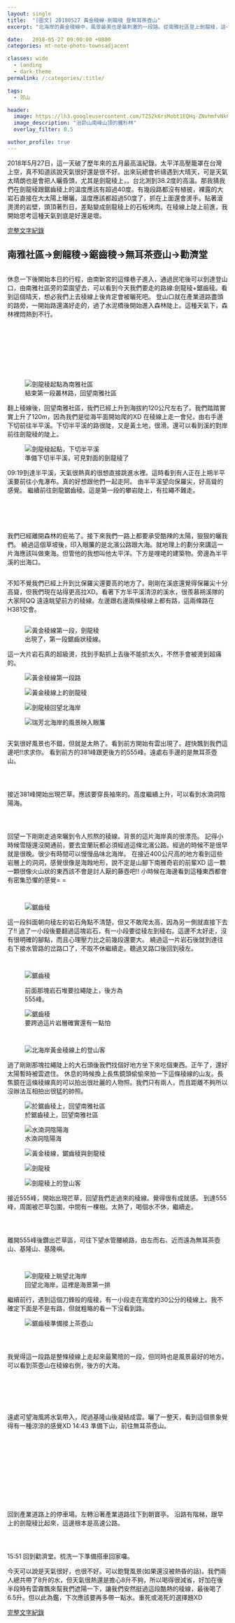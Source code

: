 ```yaml
---
layout: single
title:  "[圖文] 20180527 黃金稜線-劍龍稜 登無耳茶壺山"
excerpt: "北海岸的黃金稜線中，風景最美也是最刺激的一段路。從南雅社區登上劍龍稜，這一段稜線是由岩壁瘦稜所組成。風景非常棒，但頂著大太陽爬這條稜線要帶足飲用水。"

date:   2018-05-27 09:00:00 +0800
categories: mt-note-photo-townsadjacent

classes: wide
  - landing
  - dark-theme
permalink: /:categories/:title/

tags:
  - 郊山

header:
  image: https://lh3.googleusercontent.com/TZ52k6rsMobt1EQHq-ZNvhmfvNkCkcPrLXRRh8wADLxhYtnhiPUb-Y2WQ6x5t6HhZacn1Brf6sY1eivkTDo=w3000-h920-c
  image_description: "治茆山南峰山頂的鐵杉林"
  overlay_filter: 0.5

author_profile: true
---
```


2018年5月27日，這一天破了歷年來的五月最高溫紀錄。太平洋高壓籠罩在台灣上空，真不知道該說天氣很好還是很不好。出來玩總會祈禱遇到大晴天，可是天氣太晴朗也是會把人曬昏頭，尤其是劍龍稜上，。台北測到38.2度的高溫。那我猜我們在劍龍稜跟鋸齒稜上的溫度應該有超過40度。有幾段路都沒有植披，裸露的大岩石直接在大太陽上曝曬，溫度應該都超過50度了，抓在上面還會燙手。貼著滾燙燙的岩壁，頭頂著烈日，差點變成劍龍稜上的石板烤肉。在稜線上陡上前進，我開始思考這種天氣到底是好還是壞。

<a href="/mt-note-literal/JainLong/" class="btn btn--primary">完整文字紀錄</a>

## 南雅社區->劍龍稜->鋸齒稜->無耳茶壺山->勸濟堂

<figure class="align-center">
  <img src="https://2.bp.blogspot.com/-7hNJA0n6Ggs/WwuoY_VcgLI/AAAAAAAA2hM/daO1VKO4HKcxFj4fuVm3K6WWuEV_NIHpQCKgBGAs/s1600/_MG_7135.JPG" alt="">
  <figcaption> </figcaption>
</figure> 

休息一下後開始本日的行程，由南新宮的這條巷子進入，通過民宅後可以到達登山口，由南雅社區旁的菜園望去，可以看到今天我們要走的路線:劍龍稜+鋸齒稜。看到這個晴天，想必我們上去稜線上後肯定會被曬死吧。
登山口就在產業道路盡頭的路旁，一開始路還滿好走的，過了水泥橋後開始進入森林陡上。這種天氣下，森林裡悶熱到不行。

<figure style="width: 45% " class="align-left">
  <img src="https://3.bp.blogspot.com/-KNHcykel83c/WwuoMNowpYI/AAAAAAAA2hE/FvSkCr4fRp4xkD0oESzo56acHYuVqqDcgCKgBGAs/s1600/_MG_7124.JPG" alt="">
  <figcaption> </figcaption>
</figure> 

<figure style="width: 45%" class="align-right">
  <img src="https://3.bp.blogspot.com/-Mvk4JFZIR38/WwuoUgzUhfI/AAAAAAAA2hI/wBDQwiGIRrgAYnjQHyIShs9i2cVfRk3mgCKgBGAs/s1600/_MG_7126.JPG" alt="">
  <figcaption> </figcaption>
</figure> 


<figure class="align-center">
  <img src="https://4.bp.blogspot.com/-vM_cUYupPH0/WwupLxVuJHI/AAAAAAAA2hk/y09AzOSOAWgP97KUiHeTZ3SfQk1G43PaQCKgBGAs/s1600/_MG_7138.JPG" alt="">
  <figcaption> </figcaption>
</figure> 


<figure style="width: 45% " class="align-left">
  <img src="https://3.bp.blogspot.com/-a1BGILKbDcw/Wwur1eajUsI/AAAAAAAA2iE/rrDEzzF7urkZoTbWVg4-uXKLDWR_-gE-ACLcBGAs/s1600/_MG_7139.JPG" alt="">
  <figcaption> </figcaption>
</figure> 

<figure style="width: 45%" class="align-right">
  <img src="https://1.bp.blogspot.com/-RNyArXhcyA4/Wwur1FM4ykI/AAAAAAAA2iA/iLV9l_qlbQERoEzLro-hDFJWl7enatt5QCLcBGAs/s1600/_MG_7140.JPG" alt="">
  <figcaption> </figcaption>
</figure> 

<figure style="width: 45% " class="align-left">
  <img src="https://4.bp.blogspot.com/-6zYeN5jqR4Y/Wwur1IpUpyI/AAAAAAAA2h8/xLOoqCjCgyUzUeJ1Hdzyzy73rLDUanCbwCLcBGAs/s1600/_MG_7142.JPG" alt="">
  <figcaption> </figcaption>
</figure> 

<figure style="width: 45%" class="align-right">
  <img src="https://2.bp.blogspot.com/-lJ4D495yi0E/Wwur16IBOJI/AAAAAAAA2iM/nRcyuVhY2HgcWr_EELAAbT2VJxDBrUR_gCLcBGAs/s1600/_MG_7143.JPG" alt="">
  <figcaption> </figcaption>
</figure> 

<figure style="width: 45% " class="align-left">
  <img src="" alt="">
  <figcaption> </figcaption>
</figure> 

<figure style="width: 45%" class="align-right">
  <img src="" alt="">
  <figcaption> </figcaption>
</figure> 

<figure class="align-center">
  <img src="https://2.bp.blogspot.com/-kIrWGk23q7Y/Wwur11su1PI/AAAAAAAA2iI/do3WZMTtf8UzFgxj3lXJetqWC9GpUB7ngCLcBGAs/s1600/_MG_7146.JPG" alt="劍龍稜起點為南雅社區">
  <figcaption> 結束第一段叢林路，回望南雅社區 </figcaption>
</figure> 

翻上稜線後，回望南雅社區，我們已經上升到海拔約120公尺左右了。我們踏踏實實上升了120m，因為我們是從海平面開始爬的XD 
在稜線上走一會兒，由右手邊下切前往半平溪。下切半平溪的路很陡，又是黃土地，很滑。還可以看到溪的對岸前往劍龍稜的陡上。

<figure class="align-center">
  <img src="https://2.bp.blogspot.com/-28fyVlNbVMk/Wwus4W6vIbI/AAAAAAAA2io/ZArnNO2QzRc_mO3ZgQDRa_oDAGryaQUngCLcBGAs/s1600/_MG_7151.JPG" alt="劍龍稜起點，下切半平溪">
  <figcaption> 準備下切半平溪，可見對面的劍龍稜了 </figcaption>
</figure> 

09:19到達半平溪，天氣很熱真的很想直接跳進水裡。這時看到有人正在上朔半平溪要前往小鬼瀑布。真的好想跟他們一起走阿。
由半平溪望向保羅尖，好高聳的感覺。
繼續前往劍龍鋸齒稜。這是第一段的攀岩陡上，有拉繩不難走。

<figure style="width: 45% " class="align-left">
  <img src="https://3.bp.blogspot.com/-I_ENoYyHd9w/Wwus5EiEpzI/AAAAAAAA2is/kXoABiirgAEy4Ll5OWDfAosMTcLWD49WgCLcBGAs/s1600/_MG_7156.JPG" alt="">
  <figcaption> </figcaption>
</figure> 

<figure style="width: 45%" class="align-right">
  <img src="https://3.bp.blogspot.com/-yNGWpvcPp2Q/Wwus5nCTFmI/AAAAAAAA2iw/kjDeFQSQTiAAWO9H8Z3HvRL58pK3I4LtgCLcBGAs/s1600/_MG_7158.JPG" alt="">
  <figcaption> </figcaption>
</figure> 

<figure style="width: 45% " class="align-left">
  <img src="https://4.bp.blogspot.com/-6-SqG5UiIn0/Wwus5nn4tuI/AAAAAAAA2i0/XF93Do-cV5AGKuu0e662n4sgEoYhvhblACLcBGAs/s1600/_MG_7160.JPG" alt="">
  <figcaption> </figcaption>
</figure> 

<figure style="width: 45%" class="align-right">
  <img src="https://2.bp.blogspot.com/-HDQBHKV9kQA/Wwus52RbZMI/AAAAAAAA2i4/7dvhXWvi43UI8Ubn33Vn6M6nosQnprlQwCLcBGAs/s1600/_MG_7161.JPG" alt="">
  <figcaption> </figcaption>
</figure> 


<figure class="align-center">
  <img src="https://2.bp.blogspot.com/-nSo3Aa6p2pI/Wwus6l_UYRI/AAAAAAAA2i8/MwddmK094-EnCARa7TjVufhF_caYlI6FACLcBGAs/s1600/_MG_7165.JPG" alt="">
  <figcaption> </figcaption>
</figure> 

我們已經離開森林的庇祐了。接下來我們一路上都要承受酷辣的太陽，狠狠的曬我們。
繞過這個草坡後，印入眼簾的是北濱公路跟大海。就地理上的劃分來講這一片海應該叫做東海。但管他的我想叫他太平洋。下方是哩咾的建築物。旁邊為半平溪的出海口。

<figure class="align-center">
  <img src="https://2.bp.blogspot.com/-K6nQm2P9Zb8/WwuvVZT4MjI/AAAAAAAA2kI/HzlotNOrZAQCS2h7o3Q-YcYEfeONkiGagCLcBGAs/s1600/_MG_7170.JPG" alt="">
  <figcaption> </figcaption>
</figure> 

不知不覺我們已經上升到比保羅尖還要高的地方了。剛剛在溪底還覺得保羅尖十分高聳，但我們現在站得更高拉XD。看著下方半平溪清涼的溪水，很羨慕朔溪隊的大家阿QQ
遠遠眺望前方的稜線。左邊跟右邊兩條稜線上都有路，這兩條路在H381交會。

<figure class="align-center">
  <img src="https://2.bp.blogspot.com/-kG1PzjtbVgY/WwuuH_LTlaI/AAAAAAAA2js/l3hAnHhjz-k4xBPtSsSOuXrq6OultmaRQCLcBGAs/s1600/_MG_7180.JPG" alt="">
  <figcaption> </figcaption>
</figure> 

<figure class="align-center">
  <img src="https://2.bp.blogspot.com/-b3Zl3hIKIAk/WwuwOCwTt3I/AAAAAAAA2kU/UTgI20tWH1w04VXQ-FXeWR-Yatp4i5REgCLcBGAs/s1600/_MG_7178.JPG" alt="黃金稜線第一段，劍龍稜">
  <figcaption> 出現了，第一段鋸齒狀稜線。 </figcaption>
</figure> 

這一大片岩石真的超級燙，找到手點抓上去後不能抓太久，不然手會被燙到超痛的。

<figure style="width: 45% " class="align-left">
  <img src="https://1.bp.blogspot.com/-836zm4qN6X0/Wwuww1a6ALI/AAAAAAAA2kc/kFZmZdWeoYEh24shnEMEuPkHaRjgWC6wgCLcBGAs/s1600/_MG_7191.JPG" alt="黃金稜線第一段路">
  <figcaption> </figcaption>
</figure> 

<figure style="width: 45%" class="align-right">
  <img src="https://4.bp.blogspot.com/--LtW0-_M27g/WwuuIp-ai2I/AAAAAAAA2j0/TdhKFqS1ieEJLMnymxdpAIqzPbfhPD8FwCLcBGAs/s1600/_MG_7197.JPG" alt="黃金稜線上的劍龍稜">
  <figcaption> </figcaption>
</figure> 

<figure style="width: 45% " class="align-left">
  <img src="https://3.bp.blogspot.com/-G2_TFei7Wzs/WwuxFQVkxqI/AAAAAAAA2ks/8GzVMXRLEGsbWCE8N_Tz2cv63lcH9SghwCLcBGAs/s1600/_MG_7202.JPG" alt="劍龍稜回望北海岸">
  <figcaption> </figcaption>
</figure> 

<figure style="width: 45%" class="align-right">
  <img src="https://2.bp.blogspot.com/-3NSuSTswcUg/WwuxE0RueXI/AAAAAAAA2ko/2sNi2IGhqOAV1AFBfkELHA_nqUfy6lcfgCLcBGAs/s1600/_MG_7203.JPG" alt="瑞芳北海岸的風景映入眼簾">
  <figcaption> </figcaption>
</figure> 

<figure class="align-center">
  <img src="https://4.bp.blogspot.com/-TFbbRenWebQ/WwuxFW11lRI/AAAAAAAA2kw/zvnhMCy_pYYLjx7BsIw_9kiVg3oCskqBACLcBGAs/s1600/_MG_7204.JPG" alt="">
  <figcaption> </figcaption>
</figure> 

天氣很好風景也不錯，但就是太熱了。看到前方開始有雲出現了。趕快飄到我們這邊吧!!求求你。
看到前方的381峰跟更後方的555峰。遠處右手邊的是無耳茶壺山。

<figure style="width: 45% " class="align-left">
  <img src="https://1.bp.blogspot.com/-_bnUasQexhk/WwuxF8ydqfI/AAAAAAAA2k0/pIUnWiLtl0QCVBHW94mzJ0NYKikTmkWxACLcBGAs/s1600/_MG_7209.JPG" alt="">
  <figcaption> </figcaption>
</figure> 

<figure style="width: 45%" class="align-right">
  <img src="https://2.bp.blogspot.com/-YrYTZ-VHa-g/Wwuxz7Q6_9I/AAAAAAAA2lM/Nni_u7egt4cVYLK9MXON8oiks3uBwNK_wCLcBGAs/s1600/_MG_7219.JPG" alt="">
  <figcaption> </figcaption>
</figure> 

<figure class="align-center">
  <img src="https://4.bp.blogspot.com/-aw7uA3Yvje0/Wwuxz-YogyI/AAAAAAAA2lQ/ThhfLAxX1hso9TCgfZVgFnUPBszgC5cEACLcBGAs/s1600/_MG_7223.JPG" alt="">
  <figcaption> </figcaption>
</figure> 

接近381峰開始出現芒草。應該要穿長袖來的。高度繼續上升，可以看到水湳洞陰陽海。

<figure style="width: 45% " class="align-left">
  <img src="https://3.bp.blogspot.com/-uRV25yHfRMY/Wwuxz1Xe_CI/AAAAAAAA2lI/R5zBiC9-6iYpPvtmdvtr7ZjEcG5_LYEfwCLcBGAs/s1600/_MG_7225.JPG" alt="">
  <figcaption> </figcaption>
</figure> 

<figure style="width: 45%" class="align-right">
  <img src="https://2.bp.blogspot.com/-EXN4Jei8_uo/WwuyybCSxzI/AAAAAAAA2lo/4u3bNlHB50EWjMWrjqp13P2AS7dR8brxwCLcBGAs/s1600/_MG_7228.JPG" alt="">
  <figcaption> </figcaption>
</figure> 

<figure class="align-center">
  <img src="https://4.bp.blogspot.com/-MUuLiEe01bY/Wwuyyf1r6MI/AAAAAAAA2lk/rfAFbmtPrAAwR4JFJg-C-w6mQKBykcpHACLcBGAs/s1600/_MG_7232.JPG" alt="">
  <figcaption> </figcaption>
</figure> 

回望一下剛剛走過來曬到令人煎熬的稜線。背景的這片海岸真的很漂亮。
記得小時候雪隧還沒開通前，要去宜蘭玩都必須經過這條北濱公路。經過的時候不是很早就是很晚。很少有時間可以慢慢品味北海岸。
在接近400公尺高的地方看到這些岩層上的洞洞，感覺很像是海蝕地形，說不定是山腳下南雅奇岩的前輩XD
這一顆一顆很像火山狀的東西該不會是討人厭的藤壺吧!!
小時候在海邊看到這種東西都會有密集恐懼的感覺= =

<figure style="width: 45% " class="align-left">
  <img src="https://3.bp.blogspot.com/-I1eEdGqm-zo/WwuyyQS4TlI/AAAAAAAA2ls/d6spQEsZH3UHceD4__AgBjBz2xqiVhZuQCLcBGAs/s1600/_MG_7244.JPG" alt="">
  <figcaption> </figcaption>
</figure> 

<figure style="width: 45%" class="align-right">
  <img src="https://4.bp.blogspot.com/-xTJndrCfXds/Wwuyy5Do5kI/AAAAAAAA2lw/VZq3f6tKzj02JJ-ZcPlG8CwM_GmQRpfNQCLcBGAs/s1600/_MG_7246.JPG" alt="">
  <figcaption> </figcaption>
</figure> 

<figure class="align-center">
  <img src="https://3.bp.blogspot.com/-YHcOYbh8Kjk/WwuyzEU0lWI/AAAAAAAA2l0/uJNqLsxeYfsIcYVHKvNGfEoAmHkdqZwkgCLcBGAs/s1600/_MG_7268.JPG" alt="鋸齒稜">
  <figcaption> </figcaption>
</figure> 

這一段斜面朝向稜左的岩石角點不清楚，但又不敢爬太高，因為另一側就直接下去了!!
過了一小段後要翻過這塊岩石，有一小段要從稜左到稜右。這邊不太好走，沒有很明確的腳點，而且心理壓力比之前幾段還要大。
繞過這一片岩石後就到達往右下接水管路的岔路口了，不取不休繼續走。聽過叉路口後回到稜左。

<figure style="width: 45% " class="align-left">
  <img src="https://2.bp.blogspot.com/-w9iiTkFnkQ0/WwvBl2lCX_I/AAAAAAAA2mM/FZW23MF8BrgN9fMOirO_oQCi1vyP6yGWACLcBGAs/s1600/_MG_7270.JPG" alt="">
  <figcaption> </figcaption>
</figure> 

<figure style="width: 45%" class="align-right">
  <img src="https://1.bp.blogspot.com/-tvanJ7XtxwE/WwvBly8C1FI/AAAAAAAA2mU/OQwzRw2HhH40uB4mkX8kIH_EpgwVAePsgCLcBGAs/s1600/_MG_7274.JPG" alt="">
  <figcaption> </figcaption>
</figure> 

<figure class="align-center">
  <img src="https://1.bp.blogspot.com/-BWkcFEHPBMg/WwvBlygrU5I/AAAAAAAA2mQ/JXM1vgjV0uUdDorBWbd74foCuQeMxTlowCLcBGAs/s1600/_MG_7276.JPG" alt="鋸齒稜">
  <figcaption> </figcaption>
</figure> 

<figure style="width: 45% " class="align-left">
  <img src="https://1.bp.blogspot.com/-rFpGTCruUIA/WwvCRJbSjAI/AAAAAAAA2ms/DOLJgh2nuXQpWsdrXWPrarVgYMRgi9NgQCLcBGAs/s1600/_MG_7279.JPG" alt="">
  <figcaption> 前面那塊岩石堆要拉繩陡上，後方為555峰。 </figcaption>
</figure> 

<figure style="width: 45%" class="align-right">
  <img src="https://3.bp.blogspot.com/-kxhcmTIWvzs/WwvCRI_fhAI/AAAAAAAA2mo/xXTogssnf00W1awopwExyM7tXxOMXrggACLcBGAs/s1600/_MG_7280.JPG" alt="鋸齒稜">
  <figcaption> 要跨過這片岩層確實還有一點怕 </figcaption>
</figure> 

<figure style="width: 45% " class="align-left">
  <img src="https://3.bp.blogspot.com/-4uzJVkzxKgw/WwvCRNi0DjI/AAAAAAAA2mw/GXhK6yDqdn868dA_QQ5jFwqfgQTtdmfGACLcBGAs/s1600/_MG_7284.JPG" alt="">
  <figcaption> </figcaption>
</figure> 

<figure style="width: 45%" class="align-right">
  <img src="https://2.bp.blogspot.com/-Bm9vpuMTqNU/WwvDPdlBgjI/AAAAAAAA2nM/mpqQMkpJjK8SmuIf6LKW0jOcygzfv7FCQCLcBGAs/s1600/_MG_7285.JPG" alt="">
  <figcaption> </figcaption>
</figure> 

<figure class="align-center">
  <img src="https://4.bp.blogspot.com/-U2qoQra2hVg/WwvDRbTw2II/AAAAAAAA2ns/yDcf_lCjtaMm4oXz5b_usi_ekZiiQJ2EgCLcBGAs/s1600/_MG_7316.JPG" alt="北海岸黃金稜線上的登山客">
  <figcaption> </figcaption>
</figure> 

過了剛剛那塊拉繩陡上的大石頭後我們找個好地方坐下來吃個東西。正午了，還好太陽暫時被雲遮住。
休息的時候換上長焦鏡頭偷偷來拍一下這條稜線的山友。長焦鏡在這條稜線真的可以拍出很壯麗的人物照。我們只有兩人，而且距離不夠所以沒辦法互相拍出很猛的帥照。

<figure class="align-center">
  <img src="https://3.bp.blogspot.com/-tVru82tSSCs/WwvDQh9i41I/AAAAAAAA2nc/AFYtZ4RI2q4XL_uHluEtlL6flA2xJFrSQCLcBGAs/s1600/_MG_7299.JPG" alt="於鋸齒稜上，回望南雅社區">
  <figcaption> 於鋸齒稜上，回望南雅社區 </figcaption>
</figure> 

<figure class="align-center">
  <img src="https://3.bp.blogspot.com/-Js1CYO_gFY0/WwvDRcA7AoI/AAAAAAAA2no/ffKs3wQpr_s2VG2GwtTcGTzT1vuOyB_3QCLcBGAs/s1600/_MG_7310.JPG" alt="水湳洞陰陽海">
  <figcaption> 水湳洞陰陽海 </figcaption>
</figure> 

<figure style="width: 45% " class="align-left">
  <img src="https://4.bp.blogspot.com/-zcJq8jnYt3g/WwvDQP0tXdI/AAAAAAAA2nU/Oy93uPD9yFceRJBK4LXTKuiCUISidMf3ACLcBGAs/s1600/_MG_7293.JPG" alt="黃金稜線，鋸齒稜與劍龍稜">
  <figcaption> </figcaption>
</figure> 

<figure style="width: 45%" class="align-right">
  <img src="https://2.bp.blogspot.com/-LDRaVAmKPtA/WwvDQRfgWgI/AAAAAAAA2nY/XmujaNmhLLQxktofHcLJx7KRg74tOyhHQCLcBGAs/s1600/_MG_7294.JPG" alt="劍龍稜">
  <figcaption> </figcaption>
</figure> 

<figure class="align-center">
  <img src="https://4.bp.blogspot.com/-EE60B6RD_wI/WwvDSOrX9BI/AAAAAAAA2nw/ob9IRA3TPU0htPusJIEy825iAkY5LqfuACLcBGAs/s1600/_MG_7317.JPG" alt="劍龍稜上的登山客">
  <figcaption>  </figcaption>
</figure>

接近555峰，開始出現芒草，回望我們走過來的稜線。覺得很有成就感。
到達555峰，周圍被芒草包圍，中間有一棵樹。太熱了，喝個水不休，繼續走。


<figure style="width: 45% " class="align-left">
  <img src="https://2.bp.blogspot.com/-xBOFJN5N0Vw/WwvFD3vWqiI/AAAAAAAA2og/WXpncbob1EYZW11gCEe6EdLH-pFpinzvwCLcBGAs/s1600/_MG_7338.JPG" alt="">
  <figcaption> </figcaption>
</figure> 

<figure style="width: 45%" class="align-right">
  <img src="https://2.bp.blogspot.com/-k4YX8AHoXFM/WwvFEU53wnI/AAAAAAAA2ok/j3MzHzIZarkr6TS5FMh9MyTDWKhYbC9xQCLcBGAs/s1600/_MG_7340.JPG" alt="">
  <figcaption> </figcaption>
</figure>

<figure class="align-center">
  <img src="https://1.bp.blogspot.com/-_31mWcv8T0Q/WwvFEdSHY0I/AAAAAAAA2oo/H3yKmFdbNhMGpIUUsvMqGfvTU6QaIChsACLcBGAs/s1600/_MG_7342.JPG" alt="">
  <figcaption> </figcaption>
</figure> 

離開555峰後鑽出芒草區，可往下望水管腰繞路，由左而右、近而遠為無耳茶壺山、基隆山、基隆嶼。

<figure style="width: 45% " class="align-left">
  <img src="https://2.bp.blogspot.com/-gpDgzoBLJZM/WwvJ94LtK0I/AAAAAAAA2o8/MMoHeqg7Lzc7qDTS1Iq1uZn0aClNsaozgCLcBGAs/s1600/_MG_7351.JPG" alt="">
  <figcaption> </figcaption>
</figure> 

<figure style="width: 45%" class="align-right">
  <img src="https://2.bp.blogspot.com/-7zGrUDiY2As/WwvJ-E0ub4I/AAAAAAAA2pE/WwdRqGM2EaMphyBJogRwVNWyuRTHNxMcgCLcBGAs/s1600/_MG_7353.JPG" alt="">
  <figcaption> </figcaption>
</figure>

<figure class="align-center">
  <img src="https://2.bp.blogspot.com/-R573mjrBHrY/WwvJ_TVpP0I/AAAAAAAA2pM/xv3aHAkuLYQtfPmdoOq2V7e3m7FYThbxgCLcBGAs/s1600/_MG_7391.JPG" alt="劍龍稜上眺望北海岸">
  <figcaption> 回望北海岸，這裡是海景第一排 </figcaption>
</figure> 

繼續前行，遇到這個刀鋒般的瘦稜，有一小段走在寬度約30公分的稜線上。我不確定下面是不是有路，但就粗略的看一下沒看到路。

<figure class="align-center">
  <img src="https://4.bp.blogspot.com/-fbBsvsUCWzU/WwvKAoPJ6NI/AAAAAAAA2pg/GXSdX0n6ojk8BZZlb6rJddDaBRYhtIgHQCLcBGAs/s1600/_MG_7476.JPG" alt="鋸齒稜準備接上茶壺山">
  <figcaption> </figcaption>
</figure> 

<figure style="width: 45% " class="align-left">
  <img src="https://4.bp.blogspot.com/-DJJgA4gtlp4/WwvKAxh_9BI/AAAAAAAA2pk/4FsiUCRTiG8Ik5g4MIhG4tMr1OIKLOuLQCLcBGAs/s1600/_MG_7478.JPG" alt="">
  <figcaption> </figcaption>
</figure> 

<figure style="width: 45%" class="align-right">
  <img src="https://1.bp.blogspot.com/-NoePqsXGXoU/WwvKBDLpiTI/AAAAAAAA2po/FbYDmM5QHm0lOgT0QFXva3cydXxIwKK_ACLcBGAs/s1600/_MG_7484.JPG" alt="">
  <figcaption> </figcaption>
</figure>

<figure class="align-center">
  <img src="https://2.bp.blogspot.com/-LbZMuAUrfnQ/WwvKBEfvcWI/AAAAAAAA2ps/xurFJbq5cU8mLBzM7RqWVQUvZG8X5EW1ACLcBGAs/s1600/_MG_7486.JPG" alt="">
  <figcaption>  </figcaption>
</figure> 

我覺得這一段路是整條稜線上走起來最驚險的一段，但同時也是風景最好的地方。可以看到茶壺山在稜線右側，後方的大海。

<figure style="width: 45% " class="align-left">
  <img src="https://1.bp.blogspot.com/-bNxWJXLalGk/WwvKBncxehI/AAAAAAAA2pw/Rinc6ju9ZugiROY5Aruh0wsDl_w5l2i9QCLcBGAs/s1600/_MG_7490.JPG" alt="">
  <figcaption> </figcaption>
</figure> 

<figure style="width: 45%" class="align-right">
  <img src="https://1.bp.blogspot.com/-q4w67GqBgmw/WwvKBrIuwRI/AAAAAAAA2p0/Ry051R_Z9VwjIcWz_Oq6aoBoolEjRXPCwCLcBGAs/s1600/_MG_7493.JPG" alt="">
  <figcaption> </figcaption>
</figure>

<figure class="align-center">
  <img src="https://3.bp.blogspot.com/--3TUWa5NcOY/WwvNER2BsNI/AAAAAAAA2qs/DZ7bh_-tCx0uXzpUCfmBb6Sg3PdfAMMpgCLcBGAs/s1600/_MG_7517.JPG" alt="">
  <figcaption> </figcaption>
</figure> 

<figure style="width: 45% " class="align-left">
  <img src="https://1.bp.blogspot.com/-Ln_NE5gjAQY/WwvNEeHZ7QI/AAAAAAAA2qw/tcFOB_XDbls25zuwvDKIGUgi71P0B-R0wCLcBGAs/s1600/_MG_7519.JPG" alt="">
  <figcaption> </figcaption>
</figure> 

<figure style="width: 45%" class="align-right">
  <img src="https://3.bp.blogspot.com/-HU4xD_p54wg/WwvNFC0wyrI/AAAAAAAA2q4/CVwVgX14xnEcetYfUQHiS1MJyhwsVFX2gCLcBGAs/s1600/_MG_7525.JPG" alt="">
  <figcaption> </figcaption>
</figure>

<figure class="align-center">
  <img src="https://2.bp.blogspot.com/-eod8AP4U71s/WwvNFI8aFTI/AAAAAAAA2q8/XRQ69Z8m_Y4Eu-PWApm3B5BDrNdtMPJAACLcBGAs/s1600/_MG_7534.JPG" alt="">
  <figcaption> </figcaption>
</figure> 

遠處可望海風將水氣帶入，爬過基隆山後凝結成雲。曬了一整天，看到這個景象覺得有一種涼涼的感覺XD
14:43 準備下山，前往無耳茶壺山。

<figure style="width: 45% " class="align-left">
  <img src="https://1.bp.blogspot.com/-rB74TxsqAHg/WwvOV0F2huI/AAAAAAAA2rQ/C6GA3Pufacg876ndfHSi10sGxX8GoOntACLcBGAs/s1600/_MG_7537.JPG" alt="">
  <figcaption> </figcaption>
</figure> 

<figure style="width: 45%" class="align-right">
  <img src="https://1.bp.blogspot.com/-I_HzMAEhAFI/WwvOWNtOheI/AAAAAAAA2rY/D5PWf_aVvkkofrn7H-Udeff1fGD03R_UwCLcBGAs/s1600/_MG_7538.JPG" alt="">
  <figcaption> </figcaption>
</figure>

<figure style="width: 45% " class="align-left">
  <img src="https://3.bp.blogspot.com/-nHZrHGvpd1I/WwvOWIg2nhI/AAAAAAAA2rU/ADoNJi9PCEYvT1Cd3XU2lSRRxO-HGOyAwCLcBGAs/s1600/_MG_7541.JPG" alt="">
  <figcaption> </figcaption>
</figure> 

<figure style="width: 45%" class="align-right">
  <img src="https://3.bp.blogspot.com/-Jrr8_Rjkxbs/WwvOWw-FD1I/AAAAAAAA2rc/LeBo5y-bi0wCDgViQUBgF1d0TBLeL8gggCLcBGAs/s1600/_MG_7543.JPG" alt="">
  <figcaption> </figcaption>
</figure>

<figure style="width: 45% " class="align-left">
  <img src="https://1.bp.blogspot.com/-FJS1u4kU6Qs/WwvOXFeipnI/AAAAAAAA2rg/_o24Mf8F5lgVxIz2zlsi59Nf4kSS5zk1QCLcBGAs/s1600/_MG_7546.JPG" alt="">
  <figcaption> </figcaption>
</figure> 

<figure style="width: 45%" class="align-right">
  <img src="https://2.bp.blogspot.com/-HDAWCw3L4jw/WwvOXbHt62I/AAAAAAAA2ro/VIWYHLmCGe0qNKILXJqLadollGa_DeVggCLcBGAs/s1600/_MG_7553.JPG" alt="">
  <figcaption> </figcaption>
</figure>

<figure class="align-center">
  <img src="https://4.bp.blogspot.com/-3MQpl_M8nzU/WwvOXpvpJgI/AAAAAAAA2rs/ZcbZsIRbyvosn1hU3GzS1IUuVL_Nuro-ACLcBGAs/s1600/_MG_7557.JPG" alt="">
  <figcaption> </figcaption>
</figure> 

<figure style="width: 45% " class="align-left">
  <img src="https://1.bp.blogspot.com/-TekklqAcC8Q/WwvOXlMa5nI/AAAAAAAA2rw/-SR9e-vpKpoReI4oEnmukczeqp5X4C45ACLcBGAs/s1600/_MG_7560.JPG" alt="">
  <figcaption> </figcaption>
</figure> 

<figure style="width: 45%" class="align-right">
  <img src="https://1.bp.blogspot.com/-I3lRcoGkZMo/WwvOYCb9WaI/AAAAAAAA2r0/Z2J0pW9IIn8gU5uiQGSwdEtiHjvlQh0PQCLcBGAs/s1600/_MG_7565.JPG" alt="">
  <figcaption> </figcaption>
</figure>

<figure style="width: 45% " class="align-left">
  <img src="https://4.bp.blogspot.com/-n2-2zbI377A/WwvOYS3VTQI/AAAAAAAA2r4/KF0JCs1PsLoA1uK_2l9jOC1mLCTfjyj8wCLcBGAs/s1600/_MG_7567.JPG" alt="">
  <figcaption> </figcaption>
</figure> 

<figure style="width: 45%" class="align-right">
  <img src="https://2.bp.blogspot.com/-zQfdTqiC6aM/WwvOYS-C_wI/AAAAAAAA2r8/E3GLc4LOqXY4SlovO_NOrmVwCJ8dHKNxQCLcBGAs/s1600/_MG_7570.JPG" alt="">
  <figcaption> </figcaption>
</figure>

<figure class="align-center">
  <img src="https://1.bp.blogspot.com/-EwFrynqaiG0/WwvOZHr_DKI/AAAAAAAA2sE/8dMTXiC8xRc1o4fyo7xECxF-XrVLLOV1gCLcBGAs/s1600/_MG_7574.JPG" alt="">
  <figcaption> </figcaption>
</figure> 

回到產業道路上的停車場。左轉沿著產業道路往下到朝寶亭。
沿路有階梯，跟早上的劍龍稜比起來，這邊根本是高速公路。

<figure style="width: 45% " class="align-left">
  <img src="https://3.bp.blogspot.com/-iAYYKE8rS80/WwvOZQySrJI/AAAAAAAA2sI/2cX6ix-bgqMcuzMeCzkV-mZzrKU-AdlNgCLcBGAs/s1600/_MG_7575.JPG" alt="">
  <figcaption> </figcaption>
</figure> 

<figure style="width: 45%" class="align-right">
  <img src="https://2.bp.blogspot.com/-XdF3j1QY0A4/WwvOZpYiP5I/AAAAAAAA2sM/p44Zes5lWKoXZ1ugwERp5YquFhLixdSQgCLcBGAs/s1600/_MG_7581.JPG" alt="">
  <figcaption> </figcaption>
</figure>

<figure class="align-center">
  <img src="https://4.bp.blogspot.com/-k2MsfOVwqiE/WwvOafSQh1I/AAAAAAAA2sY/haI8LNxpoHQvUUyykMtPFP1yRdxAXFY0QCLcBGAs/s1600/_MG_7592.JPG" alt="">
  <figcaption> </figcaption>
</figure> 

15:51 回到勸濟堂。梳洗一下準備搭車回家囉。

今天可以說是天氣很好，也很不好。可以飽覽風景(如果還沒被熱昏的話)。我們兩人總共帶了8升的水，但天氣很熱還是擔心8升不夠，所以喝得很減省，好加在後半段時有雲霧飄來幫我們遮陽一下，讓我們安然挺過這段酷熱的稜線，最後喝了6.5升。但以此為鑑，下次應該要再多帶一點水。重死或渴死的選擇題XD 

<a href="/mt-note-literal/JainLong/" class="btn btn--primary">完整文字紀錄</a>

